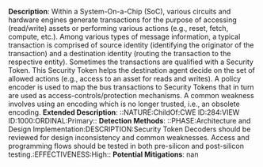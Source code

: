 **Description**: Within a System-On-a-Chip (SoC), various circuits and hardware engines generate transactions for the purpose of accessing (read/write) assets or performing various actions (e.g., reset, fetch, compute, etc.). Among various types of message information, a typical transaction is comprised of source identity (identifying the originator of the transaction) and a destination identity (routing the transaction to the respective entity). Sometimes the transactions are qualified with a Security Token. This Security Token helps the destination agent decide on the set of allowed actions (e.g., access to an asset for reads and writes). A policy encoder is used to map the bus transactions to Security Tokens that in turn are used as access-controls/protection mechanisms. A common weakness involves using an encoding which is no longer trusted, i.e., an obsolete encoding.
**Extended Description**: ::NATURE:ChildOf:CWE ID:284:VIEW ID:1000:ORDINAL:Primary::
**Detection Methods**: ::PHASE:Architecture and Design Implementation:DESCRIPTION:Security Token Decoders should be reviewed for design inconsistency and common weaknesses. Access and programming flows should be tested in both pre-silicon and post-silicon testing.:EFFECTIVENESS:High::
**Potential Mitigations**: nan
